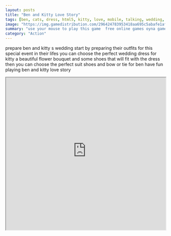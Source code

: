 ```yaml
---
layout: posts
title: "Ben and Kitty Love Story"
tags: [ben, cats, dress, html5, kitty, love, mobile, talking, wedding, free, online, games, oyna, game, free, games, play, play, games]
image: "https://img.gamedistribution.com/296424783953418aa695c5abafe1af57.jpg"
summary: "use your mouse to play this game  free online games oyna game free games play play games"
category: "Action"
---
```


prepare ben and kitty s wedding start by preparing their outfits for this special event in their lifes you can choose the perfect wedding dress for kitty a beautiful flower bouquet and some shoes that will fit with the dress then you can choose the perfect suit shoes and bow or tie for ben have fun playing ben and kitty love story

<iframe width="100%" height="480px;" src="https://html5.gamedistribution.com/296424783953418aa695c5abafe1af57/"></iframe>